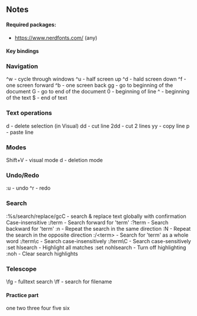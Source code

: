 ## Notes

#### Required packages:
 
- https://www.nerdfonts.com/ (any)

#### Key bindings

### Navigation
^w  - cycle through windows
^u  - half screen up
^d  - hald screen down
^f  - one screen forward
^b  - one screen back
gg  - go to beginning of the document
G   - go to end of the document
0   - beginning of line
^   - beginning of the text
$   - end of text  

### Text operations
d   - delete selection (in Visual)
dd  - cut line
2dd - cut 2 lines
yy  - copy line
p   - paste line

### Modes
Shift+V - visual mode
d   - deletion mode

### Undo/Redo
:u  - undo
^r  - redo

### Search
:%s/search/replace/gcC - search & replace text globally with confirmation Case-insensitive
:/term - Search forward for 'term'
:?term - Search backward for 'term'
:n - Repeat the search in the same direction
:N - Repeat the search in the opposite direction
:/\<term\> - Search for 'term' as a whole word
:/term\c - Search case-insensitively
:/term\C - Search case-sensitively
:set hlsearch - Highlight all matches
:set nohlsearch - Turn off highlighting
:noh - Clear search highlights

### Telescope

\fg - fulltext search
\ff - search for filename

#### Practice part

one
two
three
four
five
six

